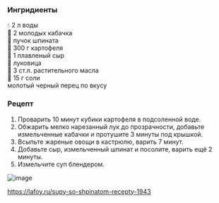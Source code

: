 ### Ингридиенты
💧 2 л воды
<br>
🍆 2 молодых кабачка
<br>
🥬 пучок шпината
<br>
🥔 300 г картофеля
<br>
🧀 1 плавленый сыр
<br>
🧅 луковица
<br>
🧴 3 ст.л. растительного масла
<br>
🧂 15 г соли
<br>
молотый черный перец по вкусу

### Рецепт
1. Проварить 10 минут кубики картофеля в подсоленной воде.
2. Обжарить мелко нарезанный лук до прозрачности, добавьте измельченные кабачки и протушите 3 минуты под крышкой.
3. Всыпьте жареные овощи в кастрюлю, варить 7 минут.
4. Добавьте сыр, измельченный шпинат и посолите, варить ещё 2 минуты.
5. Измельчите суп блендером.

![image](https://user-images.githubusercontent.com/100151463/216818246-331d4d0d-b0c8-430b-930d-b156d4f8bbc4.png)

https://lafoy.ru/supy-so-shpinatom-recepty-1943
